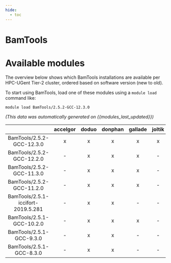 ```yaml
---
hide:
  - toc
---
```


BamTools
========

# Available modules


The overview below shows which BamTools installations are available per HPC-UGent Tier-2 cluster, ordered based on software version (new to old).

To start using BamTools, load one of these modules using a `module load` command like:

```shell
module load BamTools/2.5.2-GCC-12.3.0
```

*(This data was automatically generated on {{modules_last_updated}})*  

| |accelgor|doduo|donphan|gallade|joltik|shinx|skitty|
| :---: | :---: | :---: | :---: | :---: | :---: | :---: | :---: |
|BamTools/2.5.2-GCC-12.3.0|x|x|x|x|x|x|x|
|BamTools/2.5.2-GCC-12.2.0|-|x|x|x|-|-|-|
|BamTools/2.5.2-GCC-11.3.0|-|x|x|x|-|x|-|
|BamTools/2.5.2-GCC-11.2.0|-|x|x|x|-|-|-|
|BamTools/2.5.1-iccifort-2019.5.281|-|x|x|-|-|-|-|
|BamTools/2.5.1-GCC-10.2.0|-|x|x|x|-|-|-|
|BamTools/2.5.1-GCC-9.3.0|-|x|x|-|-|-|-|
|BamTools/2.5.1-GCC-8.3.0|-|x|x|-|-|-|-|
